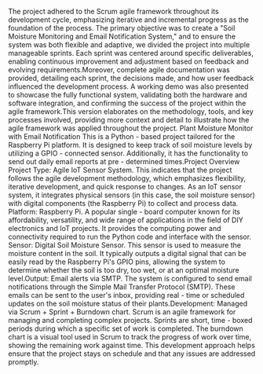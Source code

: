 The project adhered to the Scrum agile framework throughout its development cycle, emphasizing iterative and incremental progress as the foundation of the process. The primary objective was to create a "Soil Moisture Monitoring and Email Notification System," and to ensure the system was both flexible and adaptive, we divided the project into multiple manageable sprints. Each sprint was centered around specific deliverables, enabling continuous improvement and adjustment based on feedback and evolving requirements.Moreover, complete agile documentation was provided, detailing each sprint, the decisions made, and how user feedback influenced the development process. A working demo was also presented to showcase the fully functional system, validating both the hardware and software integration, and confirming the success of the project within the agile framework.This version elaborates on the methodology, tools, and key processes involved, providing more context and detail to illustrate how the agile framework was applied throughout the project.
Plant Moisture Monitor with Email Notification This is a Python - based project tailored for the Raspberry Pi platform. It is designed to keep track of soil moisture levels by utilizing a GPIO - connected sensor. Additionally, it has the functionality to send out daily email reports at pre - determined times.Project Overview​​Project Type​​: Agile IoT Sensor System. This indicates that the project follows the agile development methodology, which emphasizes flexibility, iterative development, and quick response to changes. As an IoT sensor system, it integrates physical sensors (in this case, the soil moisture sensor) with digital components (the Raspberry Pi) to collect and process data.​​Platform​​: Raspberry Pi. A popular single - board computer known for its affordability, versatility, and wide range of applications in the field of DIY electronics and IoT projects. It provides the computing power and connectivity required to run the Python code and interface with the sensor.​​Sensor​​: Digital Soil Moisture Sensor. This sensor is used to measure the moisture content in the soil. It typically outputs a digital signal that can be easily read by the Raspberry Pi's GPIO pins, allowing the system to determine whether the soil is too dry, too wet, or at an optimal moisture level.​​Output​​: Email alerts via SMTP. The system is configured to send email notifications through the Simple Mail Transfer Protocol (SMTP). These emails can be sent to the user's inbox, providing real - time or scheduled updates on the soil moisture status of their plants.​​Development​​: Managed via Scrum + Sprint + Burndown chart. Scrum is an agile framework for managing and completing complex projects. Sprints are short, time - boxed periods during which a specific set of work is completed. The burndown chart is a visual tool used in Scrum to track the progress of work over time, showing the remaining work against time. This development approach helps ensure that the project stays on schedule and that any issues are addressed promptly.
